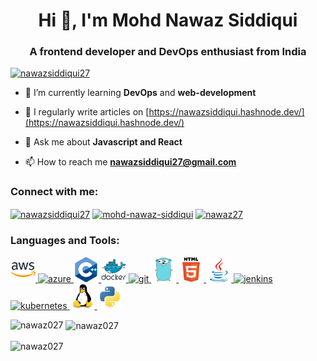 <h1 align="center">Hi 👋, I'm Mohd Nawaz Siddiqui</h1>
<h3 align="center">A frontend developer and DevOps enthusiast from India</h3>

<p align="left"> <a href="https://twitter.com/nawazsiddiqui27" target="blank"><img src="https://img.shields.io/twitter/follow/nawazsiddiqui27?logo=twitter&style=for-the-badge" alt="nawazsiddiqui27" /></a> </p>

- 🌱 I’m currently learning **DevOps** and **web-development**

- 📝 I regularly write articles on [https://nawazsiddiqui.hashnode.dev/](https://nawazsiddiqui.hashnode.dev/)

- 💬 Ask me about **Javascript and React**

- 📫 How to reach me **nawazsiddiqui27@gmail.com**

<h3 align="left">Connect with me:</h3>
<p align="left">
<a href="https://twitter.com/nawazsiddiqui27" target="blank"><img align="center" src="https://raw.githubusercontent.com/rahuldkjain/github-profile-readme-generator/master/src/images/icons/Social/twitter.svg" alt="nawazsiddiqui27" height="30" width="40" /></a>
<a href="https://linkedin.com/in/mohd-nawaz-siddiqui" target="blank"><img align="center" src="https://raw.githubusercontent.com/rahuldkjain/github-profile-readme-generator/master/src/images/icons/Social/linked-in-alt.svg" alt="mohd-nawaz-siddiqui" height="30" width="40" /></a>
<a href="https://www.leetcode.com/nawaz27" target="blank"><img align="center" src="https://raw.githubusercontent.com/rahuldkjain/github-profile-readme-generator/master/src/images/icons/Social/leet-code.svg" alt="nawaz27" height="30" width="40" /></a>
</p>

<h3 align="left">Languages and Tools:</h3>
<p align="left"> <a href="https://aws.amazon.com" target="_blank" rel="noreferrer"> <img src="https://raw.githubusercontent.com/devicons/devicon/master/icons/amazonwebservices/amazonwebservices-original-wordmark.svg" alt="aws" width="40" height="40"/> </a> <a href="https://azure.microsoft.com/en-in/" target="_blank" rel="noreferrer"> <img src="https://www.vectorlogo.zone/logos/microsoft_azure/microsoft_azure-icon.svg" alt="azure" width="40" height="40"/> </a> <a href="https://www.w3schools.com/cpp/" target="_blank" rel="noreferrer"> <img src="https://raw.githubusercontent.com/devicons/devicon/master/icons/cplusplus/cplusplus-original.svg" alt="cplusplus" width="40" height="40"/> </a> <a href="https://www.docker.com/" target="_blank" rel="noreferrer"> <img src="https://raw.githubusercontent.com/devicons/devicon/master/icons/docker/docker-original-wordmark.svg" alt="docker" width="40" height="40"/> </a> <a href="https://git-scm.com/" target="_blank" rel="noreferrer"> <img src="https://www.vectorlogo.zone/logos/git-scm/git-scm-icon.svg" alt="git" width="40" height="40"/> </a> <a href="https://golang.org" target="_blank" rel="noreferrer"> <img src="https://raw.githubusercontent.com/devicons/devicon/master/icons/go/go-original.svg" alt="go" width="40" height="40"/> </a> <a href="https://www.w3.org/html/" target="_blank" rel="noreferrer"> <img src="https://raw.githubusercontent.com/devicons/devicon/master/icons/html5/html5-original-wordmark.svg" alt="html5" width="40" height="40"/> </a> <a href="https://www.java.com" target="_blank" rel="noreferrer"> <img src="https://raw.githubusercontent.com/devicons/devicon/master/icons/java/java-original.svg" alt="java" width="40" height="40"/> </a> <a href="https://www.jenkins.io" target="_blank" rel="noreferrer"> <img src="https://www.vectorlogo.zone/logos/jenkins/jenkins-icon.svg" alt="jenkins" width="40" height="40"/> </a> <a href="https://kubernetes.io" target="_blank" rel="noreferrer"> <img src="https://www.vectorlogo.zone/logos/kubernetes/kubernetes-icon.svg" alt="kubernetes" width="40" height="40"/> </a> <a href="https://www.linux.org/" target="_blank" rel="noreferrer"> <img src="https://raw.githubusercontent.com/devicons/devicon/master/icons/linux/linux-original.svg" alt="linux" width="40" height="40"/> </a> <a href="https://www.python.org" target="_blank" rel="noreferrer"> <img src="https://raw.githubusercontent.com/devicons/devicon/master/icons/python/python-original.svg" alt="python" width="40" height="40"/> </a> </p>

<p><img align="left" src="https://github-readme-stats.vercel.app/api/top-langs?username=nawaz027&show_icons=true&locale=en&layout=compact" alt="nawaz027" /></p>

<p>&nbsp;<img align="center" src="https://github-readme-stats.vercel.app/api?username=nawaz027&show_icons=true&locale=en" alt="nawaz027" /></p>

<p><img align="center" src="https://github-readme-streak-stats.herokuapp.com/?user=nawaz027&" alt="nawaz027" /></p>
